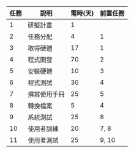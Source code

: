 | 任務 | 說明         | 需時(天) | 前置任務   |
|------|------------|---------|------------|
| 1    | 研擬計畫     | 1       |            |
| 2    | 任務分配     | 4       | 1          |
| 3    | 取得硬體     | 17      | 1          |
| 4    | 程式開發     | 70      | 2          |
| 5    | 安裝硬體     | 10      | 3          |
| 6    | 程式測試     | 30      | 4          |
| 7    | 撰寫使用手冊 | 25      | 5          |
| 8    | 轉換檔案     | 5       | 4          |
| 9    | 系統測試     | 25      | 8          |
| 10   | 使用者訓練   | 20      | 7, 8       |
| 11   | 使用者測試   | 25      | 9, 10      |

